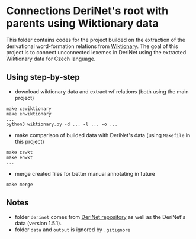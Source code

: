 # Connections DeriNet's root with parents using Wiktionary data
This folder contains codes for the project builded on the extraction of the derivational word-formation relations from [Wiktionary](https://www.wiktionary.org/). The goal of this project is to connect unconnected lexemes in DeriNet using the extracted Wiktionary data for Czech language.

## Using step-by-step
- download wiktionary data and extract wf relations (both using the main project)
```
make cswiktionary
make enwiktionary
...
python3 wiktionary.py -d ... -l ... -o ...
```
- make comparison of builded data with DeriNet's data (using `Makefile` in this project)
```
make cswkt
make enwkt
...
```
- merge created files for better manual annotating in future
```
make merge
```

## Notes
- folder `derinet` comes from [DeriNet repository](https://github.com/vidraj/derinet) as well as the DeriNet's data (version 1.5.1).
- folder `data` and `output` is ignored by `.gitignore`
